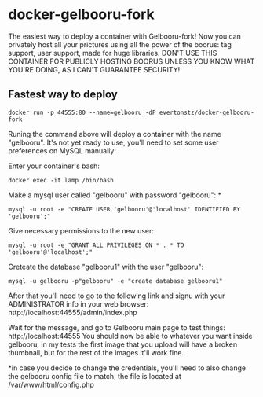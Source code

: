 # docker-gelbooru-fork

The easiest way to deploy a container with Gelbooru-fork! Now you can privately host all your prictures using all the power of the boorus: tag support, user support, made for huge libraries. DON'T USE THIS CONTAINER FOR PUBLICLY HOSTING BOORUS UNLESS YOU KNOW WHAT YOU'RE DOING, AS I CAN'T GUARANTEE SECURITY!

## Fastest way to deploy

```
docker run -p 44555:80 --name=gelbooru -dP evertonstz/docker-gelbooru-fork
```

Runing the command above will deploy a container with the name "gelbooru". It's not yet ready to use, you'll need to set some user preferences on MySQL manually:

Enter your container's bash:
```
docker exec -it lamp /bin/bash
```
Make a mysql user called "gelbooru" with password "gelbooru": *
```
mysql -u root -e "CREATE USER 'gelbooru'@'localhost' IDENTIFIED BY 'gelbooru';"
```
Give necessary permissions to the new user:
```
mysql -u root -e "GRANT ALL PRIVILEGES ON * . * TO 'gelbooru'@'localhost';"
```
Creteate the database "gelbooru1" with the user "gelbooru":
```
mysql -u gelbooru -p"gelbooru" -e "create database gelbooru1"
```

After that you'll need to go to the following link and signu with your ADMINISTRATOR info in your web browser: http://localhost:44555/admin/index.php

Wait for the message, and go to Gelbooru main page to test things: http://localhost:44555
You should now be able to whatever you want inside gelbooru, in my tests the first image that you upload will have a broken thumbnail, but for the rest of the images it'll work fine.


*in case you decide to change the credentials, you'll need to also change the gelbooru config file to match, the file is located at /var/www/html/config.php
